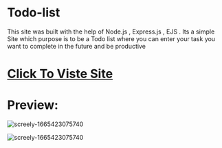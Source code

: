 # Todo-list
This site was built with the help of Node.js , Express.js , EJS . Its a simple Site which purpose is to be a Todo list where you can enter your task you want to complete in the future and be productive

# <a href="https://salty-temple-57255.herokuapp.com/"> Click To Viste Site </a>

# Preview:

![screely-1665423075740](https://user-images.githubusercontent.com/99864714/194922803-8cff4fdb-fbe5-4469-8da5-7102a065f95d.png)

![screely-1665423075740](https://user-images.githubusercontent.com/99864714/194922686-d6585438-c36d-48a5-aee0-53e746d602d7.png)
